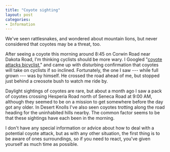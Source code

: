 ```yaml
---
title: "Coyote sighting"
layout: post
categories:
- Information
---
```


We've seen rattlesnakes, and wondered about mountain lions, but never considered that coyotes may be a threat, too.

After seeing a coyote this morning around 8:45 on Corwin Road near Dakota Road, I'm thinking cyclists should be more wary. I Googled "[coyote attacks bicyclist](https://www.google.com/search?client=safari&rls=en&q=coyote+attacks+bicyclist&ie=UTF-8&oe=UTF-8)," and came up with disturbing confirmation that coyotes will take on cyclists if so inclined. Fortunately, the one I saw --- while full grown --- was by himself. He crossed the road ahead of me, but stopped just behind a creosote bush to watch me ride by.

Daylight sightings of coyotes are rare, but about a month ago I saw a pack of coyotes crossing Hesperia Road north of Seneca Road at 9:00 AM, although they seemed to be on a mission to get somewhere before the day got any older. In Desert Knolls I've also seen coyotes trotting along the road heading for the uninhabited hills nearby. The common factor seems to be that these sightings have each been in the morning.

I don't have any special information or advice about how to deal with a potential coyote attack, but as with any other situation, the first thing is to be aware of ones surroundings, so if you need to react, you've given yourself as much time as possible.